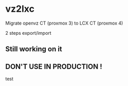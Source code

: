 # vz2lxc
Migrate openvz CT (proxmox 3) to LCX CT (proxmox 4)

2 steps export/import

## Still working on it
## DON'T USE IN PRODUCTION !
test
